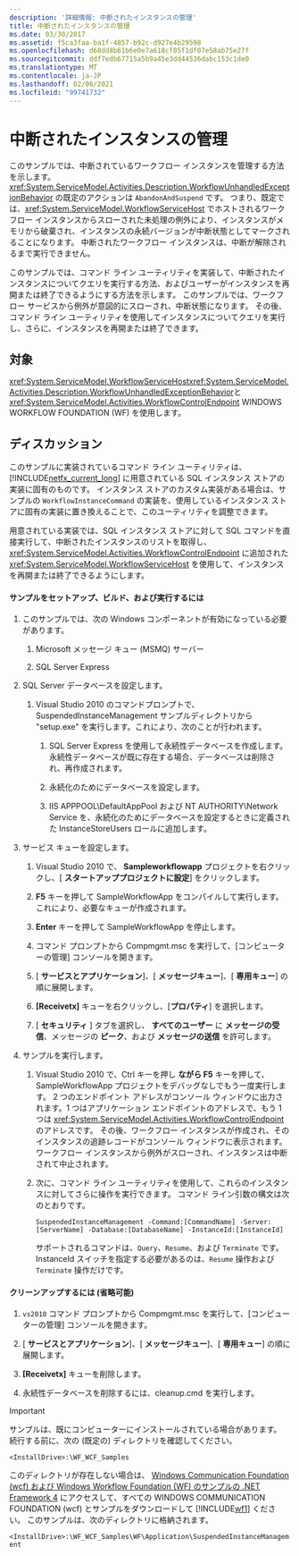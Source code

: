 ```yaml
---
description: '詳細情報: 中断されたインスタンスの管理'
title: 中断されたインスタンスの管理
ms.date: 03/30/2017
ms.assetid: f5ca3faa-ba1f-4857-b92c-d927e4b29598
ms.openlocfilehash: d68dd8b61b6e0e7a618cf05f1df07e58ab75e27f
ms.sourcegitcommit: ddf7edb67715a5b9a45e3dd44536dabc153c1de0
ms.translationtype: MT
ms.contentlocale: ja-JP
ms.lasthandoff: 02/06/2021
ms.locfileid: "99741732"
---
```

# <a name="suspended-instance-management"></a>中断されたインスタンスの管理

このサンプルでは、中断されているワークフロー インスタンスを管理する方法を示します。  <xref:System.ServiceModel.Activities.Description.WorkflowUnhandledExceptionBehavior> の既定のアクションは `AbandonAndSuspend` です。 つまり、既定では、<xref:System.ServiceModel.WorkflowServiceHost> でホストされるワークフロー インスタンスからスローされた未処理の例外により、インスタンスがメモリから破棄され、インスタンスの永続バージョンが中断状態としてマークされることになります。 中断されたワークフロー インスタンスは、中断が解除されるまで実行できません。

 このサンプルでは、コマンド ライン ユーティリティを実装して、中断されたインスタンスについてクエリを実行する方法、およびユーザーがインスタンスを再開または終了できるようにする方法を示します。 このサンプルでは、ワークフロー サービスから例外が意図的にスローされ、中断状態になります。 その後、コマンド ライン ユーティリティを使用してインスタンスについてクエリを実行し、さらに、インスタンスを再開または終了できます。

## <a name="demonstrates"></a>対象

 <xref:System.ServiceModel.WorkflowServiceHost><xref:System.ServiceModel.Activities.Description.WorkflowUnhandledExceptionBehavior>と <xref:System.ServiceModel.Activities.WorkflowControlEndpoint> WINDOWS WORKFLOW FOUNDATION (WF) を使用します。

## <a name="discussion"></a>ディスカッション

 このサンプルに実装されているコマンド ライン ユーティリティは、[!INCLUDE[netfx_current_long](../../../../includes/netfx-current-long-md.md)] に用意されている SQL インスタンス ストアの実装に固有のものです。 インスタンス ストアのカスタム実装がある場合は、サンプルの `WorkflowInstanceCommand` の実装を、使用しているインスタンス ストアに固有の実装に置き換えることで、このユーティリティを調整できます。

 用意されている実装では、SQL インスタンス ストアに対して SQL コマンドを直接実行して、中断されたインスタンスのリストを取得し、<xref:System.ServiceModel.Activities.WorkflowControlEndpoint> に追加された <xref:System.ServiceModel.WorkflowServiceHost> を使用して、インスタンスを再開または終了できるようにします。

#### <a name="to-set-up-build-and-run-the-sample"></a>サンプルをセットアップ、ビルド、および実行するには

1. このサンプルでは、次の Windows コンポーネントが有効になっている必要があります。

    1. Microsoft メッセージ キュー (MSMQ) サーバー

    2. SQL Server Express

2. SQL Server データベースを設定します。

    1. Visual Studio 2010 のコマンドプロンプトで、SuspendedInstanceManagement サンプルディレクトリから "setup.exe" を実行します。これにより、次のことが行われます。

        1. SQL Server Express を使用して永続性データベースを作成します。 永続性データベースが既に存在する場合、データベースは削除され、再作成されます。

        2. 永続化のためにデータベースを設定します。

        3. IIS APPPOOL\DefaultAppPool および NT AUTHORITY\Network Service を、永続化のためにデータベースを設定するときに定義された InstanceStoreUsers ロールに追加します。

3. サービス キューを設定します。

    1. Visual Studio 2010 で、 **Sampleworkflowapp** プロジェクトを右クリックし、[ **スタートアッププロジェクトに設定**] をクリックします。

    2. **F5** キーを押して SampleWorkflowApp をコンパイルして実行します。 これにより、必要なキューが作成されます。

    3. **Enter** キーを押して SampleWorkflowApp を停止します。

    4. コマンド プロンプトから Compmgmt.msc を実行して、[コンピューターの管理] コンソールを開きます。

    5. [ **サービスとアプリケーション**]、[ **メッセージキュー**]、[ **専用キュー**] の順に展開します。

    6. **[Receivetx]** キューを右クリックし、[**プロパティ**] を選択します。

    7. [ **セキュリティ** ] タブを選択し、 **すべてのユーザー** に **メッセージの受信**、メッセージの **ピーク**、および **メッセージの送信** を許可します。

4. サンプルを実行します。

    1. Visual Studio 2010 で、Ctrl キーを押し **ながら F5** キーを押して、SampleWorkflowApp プロジェクトをデバッグなしでもう一度実行します。 2 つのエンドポイント アドレスがコンソール ウィンドウに出力されます。1 つはアプリケーション エンドポイントのアドレスで、もう 1 つは <xref:System.ServiceModel.Activities.WorkflowControlEndpoint> のアドレスです。 その後、ワークフロー インスタンスが作成され、そのインスタンスの追跡レコードがコンソール ウィンドウに表示されます。 ワークフロー インスタンスから例外がスローされ、インスタンスは中断されて中止されます。

    2. 次に、コマンド ライン ユーティリティを使用して、これらのインスタンスに対してさらに操作を実行できます。 コマンド ライン引数の構文は次のとおりです。

         `SuspendedInstanceManagement -Command:[CommandName] -Server:[ServerName] -Database:[DatabaseName] -InstanceId:[InstanceId]`

         サポートされるコマンドは、`Query`、`Resume`、および `Terminate` です。  InstanceId スイッチを指定する必要があるのは、`Resume` 操作および `Terminate` 操作だけです。

#### <a name="to-cleanup-optional"></a>クリーンアップするには (省略可能)

1. `vs2010` コマンド プロンプトから Compmgmt.msc を実行して、[コンピューターの管理] コンソールを開きます。

2. [ **サービスとアプリケーション**]、[ **メッセージキュー**]、[ **専用キュー**] の順に展開します。

3. **[Receivetx]** キューを削除します。

4. 永続性データベースを削除するには、cleanup.cmd を実行します。

> [!IMPORTANT]
> サンプルは、既にコンピューターにインストールされている場合があります。 続行する前に、次の (既定の) ディレクトリを確認してください。  
>
> `<InstallDrive>:\WF_WCF_Samples`  
>
> このディレクトリが存在しない場合は、 [Windows Communication Foundation (wcf) および Windows Workflow Foundation (WF) のサンプルの .NET Framework 4](https://www.microsoft.com/download/details.aspx?id=21459) にアクセスして、すべての WINDOWS COMMUNICATION FOUNDATION (wcf) とサンプルをダウンロードして [!INCLUDE[wf1](../../../../includes/wf1-md.md)] ください。 このサンプルは、次のディレクトリに格納されます。  
>
> `<InstallDrive>:\WF_WCF_Samples\WF\Application\SuspendedInstanceManagement`
